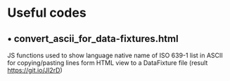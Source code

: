 # Useful codes

• convert_ascii_for_data-fixtures.html
-------------
JS functions used to show language native name of ISO 639-1 list in ASCII for copying/pasting lines form HTML view to a DataFixture file (result https://git.io/JI2rD)

